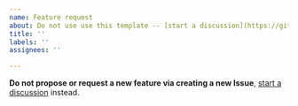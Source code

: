 ```yaml
---
name: Feature request
about: Do not use use this template -- [start a discussion](https://github.com/coddingtonbear/obsidian-web/discussions/new?category=ideas) instead.
title: ''
labels: ''
assignees: ''

---
```


**Do not propose or request a new feature via creating a new Issue**, [start a discussion](https://github.com/coddingtonbear/obsidian-web/discussions/new?category=ideas) instead.
